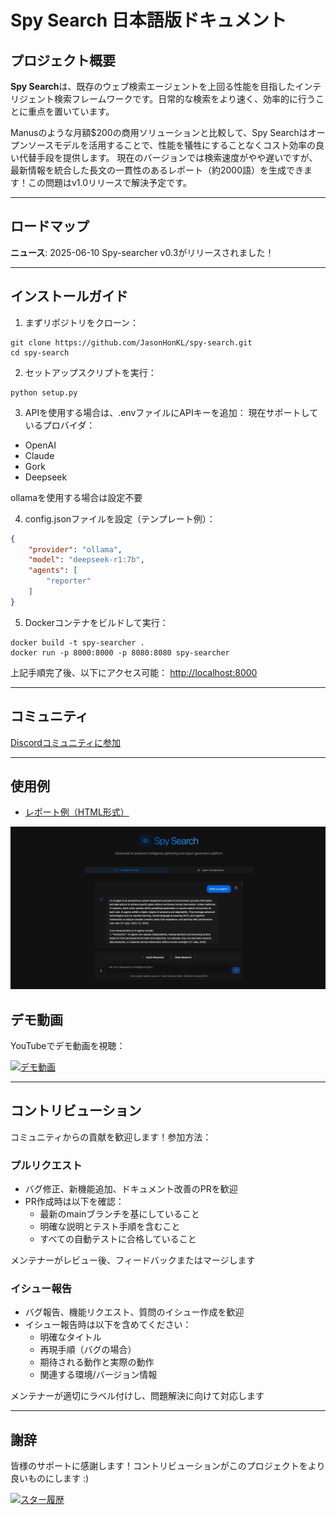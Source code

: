 # Spy Search 日本語版ドキュメント

## プロジェクト概要

**Spy Search**は、既存のウェブ検索エージェントを上回る性能を目指したインテリジェント検索フレームワークです。日常的な検索をより速く、効率的に行うことに重点を置いています。

Manusのような月額$200の商用ソリューションと比較して、Spy Searchはオープンソースモデルを活用することで、性能を犠牲にすることなくコスト効率の良い代替手段を提供します。
現在のバージョンでは検索速度がやや遅いですが、最新情報を統合した長文の一貫性のあるレポート（約2000語）を生成できます！この問題はv1.0リリースで解決予定です。

---

## ロードマップ
**ニュース**: 2025-06-10 Spy-searcher v0.3がリリースされました！

---

## インストールガイド

1. まずリポジトリをクローン：
```shell
git clone https://github.com/JasonHonKL/spy-search.git
cd spy-search
```

2. セットアップスクリプトを実行：
```shell
python setup.py
```

3. APIを使用する場合は、.envファイルにAPIキーを追加：
現在サポートしているプロバイダ：
- OpenAI
- Claude
- Gork
- Deepseek

ollamaを使用する場合は設定不要

4. config.jsonファイルを設定（テンプレート例）：
```json
{
    "provider": "ollama",
    "model": "deepseek-r1:7b",
    "agents": [
        "reporter"
    ]
}
```

5. Dockerコンテナをビルドして実行：
```shell
docker build -t spy-searcher .   
docker run -p 8000:8000 -p 8080:8080 spy-searcher
```

上記手順完了後、以下にアクセス可能：
[http://localhost:8000](http://localhost:8000)

---

## コミュニティ
[Discordコミュニティに参加](https://discord.gg/rrsMgBdJJt)

---

## 使用例

- [レポート例（HTML形式）](./docs/examples/example_report.html)

![検索例](./docs/examples/example_search.png)

## デモ動画

YouTubeでデモ動画を視聴：

[![デモ動画](https://img.youtube.com/vi/Dgb33BHtRwQ/0.jpg)](https://youtu.be/Dgb33BHtRwQ)

---

## コントリビューション

コミュニティからの貢献を歓迎します！参加方法：

### プルリクエスト

- バグ修正、新機能追加、ドキュメント改善のPRを歓迎
- PR作成時は以下を確認：
  - 最新のmainブランチを基にしていること
  - 明確な説明とテスト手順を含むこと
  - すべての自動テストに合格していること

メンテナーがレビュー後、フィードバックまたはマージします

### イシュー報告

- バグ報告、機能リクエスト、質問のイシュー作成を歓迎
- イシュー報告時は以下を含めてください：
  - 明確なタイトル
  - 再現手順（バグの場合）
  - 期待される動作と実際の動作
  - 関連する環境/バージョン情報

メンテナーが適切にラベル付けし、問題解決に向けて対応します

---

## 謝辞

皆様のサポートに感謝します！コントリビューションがこのプロジェクトをより良いものにします :)

[![スター履歴](https://api.star-history.com/svg?repos=JasonHonKL/spy-search&type=Date)](https://star-history.com/#JasonHonKL/spy-search&Date)